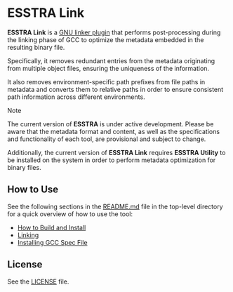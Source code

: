 # ESSTRA Link

**ESSTRA Link** is a [GNU linker plugin](https://sourceware.org/binutils/docs/ld/Plugins.html)
that performs post-processing during the linking phase of GCC to optimize the metadata embedded
in the resulting binary file.

Specifically, it removes redundant entries from the metadata originating from multiple object
files, ensuring the uniqueness of the information.

It also removes environment-specific path prefixes from file paths in metadata and converts
them to relative paths in order to ensure consistent path information across different
environments.

> [!NOTE]
> The current version of **ESSTRA** is under active development.
> Please be aware that the metadata format and content, as well as the specifications and
> functionality of each tool, are provisional and subject to change.
>
> Additionally, the current version of **ESSTRA Link** requires **ESSTRA Utility** to be
> installed on the system in order to perform metadata optimization for binary files.

## How to Use

See the following sections in the [README.md](/README.md) file in the top-level directory for a
quick overview of how to use the tool:

* [How to Build and Install](/README.md#how-to-build-and-install)
* [Linking](/README.md#linking)
* [Installing GCC Spec File](/README.md#installing-gcc-spec-file)

## License

See the [LICENSE](/LICENSE) file.
